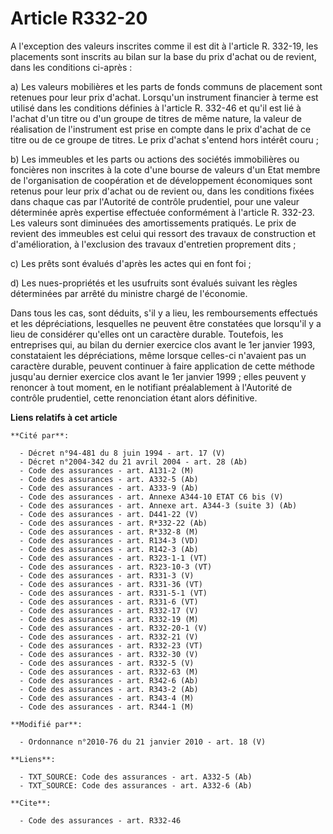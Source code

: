 # Article R332-20

A l'exception des valeurs inscrites comme il est dit à l'article R. 332-19, les placements sont inscrits au bilan sur la base
du prix d'achat ou de revient, dans les conditions ci-après : 

a) Les valeurs mobilières et les parts de fonds communs de placement sont retenues pour leur prix d'achat. Lorsqu'un
instrument financier à terme est utilisé dans les conditions définies à l'article R. 332-46 et qu'il est lié à l'achat d'un
titre ou d'un groupe de titres de même nature, la valeur de réalisation de l'instrument est prise en compte dans le prix
d'achat de ce titre ou de ce groupe de titres. Le prix d'achat s'entend hors intérêt couru ; 

b) Les immeubles et les parts ou actions des sociétés immobilières ou foncières non inscrites à la cote d'une bourse de
valeurs d'un Etat membre de l'organisation de coopération et de développement économiques sont retenus pour leur prix d'achat
ou de revient ou, dans les conditions fixées dans chaque cas par l'Autorité de contrôle prudentiel, pour une valeur
déterminée après expertise effectuée conformément à l'article R. 332-23. Les valeurs sont diminuées des amortissements
pratiqués. Le prix de revient des immeubles est celui qui ressort des travaux de construction et d'amélioration, à
l'exclusion des travaux d'entretien proprement dits ; 

c) Les prêts sont évalués d'après les actes qui en font foi ; 

d) Les nues-propriétés et les usufruits sont évalués suivant les règles déterminées par arrêté du ministre chargé de
l'économie. 

Dans tous les cas, sont déduits, s'il y a lieu, les remboursements effectués et les dépréciations, lesquelles ne peuvent être
constatées que lorsqu'il y a lieu de considérer qu'elles ont un caractère durable. Toutefois, les entreprises qui, au bilan
du dernier exercice clos avant le 1er janvier 1993, constataient les dépréciations, même lorsque celles-ci n'avaient pas un
caractère durable, peuvent continuer à faire application de cette méthode jusqu'au dernier exercice clos avant le 1er janvier
1999 ; elles peuvent y renoncer à tout moment, en le notifiant préalablement à l'Autorité de contrôle prudentiel, cette
renonciation étant alors définitive.

**Liens relatifs à cet article**

	**Cité par**:

	  - Décret n°94-481 du 8 juin 1994 - art. 17 (V)
	  - Décret n°2004-342 du 21 avril 2004 - art. 28 (Ab)
	  - Code des assurances - art. A131-2 (M)
	  - Code des assurances - art. A332-5 (Ab)
	  - Code des assurances - art. A333-9 (Ab)
	  - Code des assurances - art. Annexe A344-10 ETAT C6 bis (V)
	  - Code des assurances - art. Annexe art. A344-3 (suite 3) (Ab)
	  - Code des assurances - art. D441-22 (V)
	  - Code des assurances - art. R*332-22 (Ab)
	  - Code des assurances - art. R*332-8 (M)
	  - Code des assurances - art. R134-3 (VD)
	  - Code des assurances - art. R142-3 (Ab)
	  - Code des assurances - art. R323-1-1 (VT)
	  - Code des assurances - art. R323-10-3 (VT)
	  - Code des assurances - art. R331-3 (V)
	  - Code des assurances - art. R331-36 (VT)
	  - Code des assurances - art. R331-5-1 (VT)
	  - Code des assurances - art. R331-6 (VT)
	  - Code des assurances - art. R332-17 (V)
	  - Code des assurances - art. R332-19 (M)
	  - Code des assurances - art. R332-20-1 (V)
	  - Code des assurances - art. R332-21 (V)
	  - Code des assurances - art. R332-23 (VT)
	  - Code des assurances - art. R332-30 (V)
	  - Code des assurances - art. R332-5 (V)
	  - Code des assurances - art. R332-63 (M)
	  - Code des assurances - art. R342-6 (Ab)
	  - Code des assurances - art. R343-2 (Ab)
	  - Code des assurances - art. R343-4 (M)
	  - Code des assurances - art. R344-1 (M)

	**Modifié par**:

	  - Ordonnance n°2010-76 du 21 janvier 2010 - art. 18 (V)

	**Liens**:

	  - TXT_SOURCE: Code des assurances - art. A332-5 (Ab)
	  - TXT_SOURCE: Code des assurances - art. A332-6 (Ab)

	**Cite**:

	  - Code des assurances - art. R332-46
